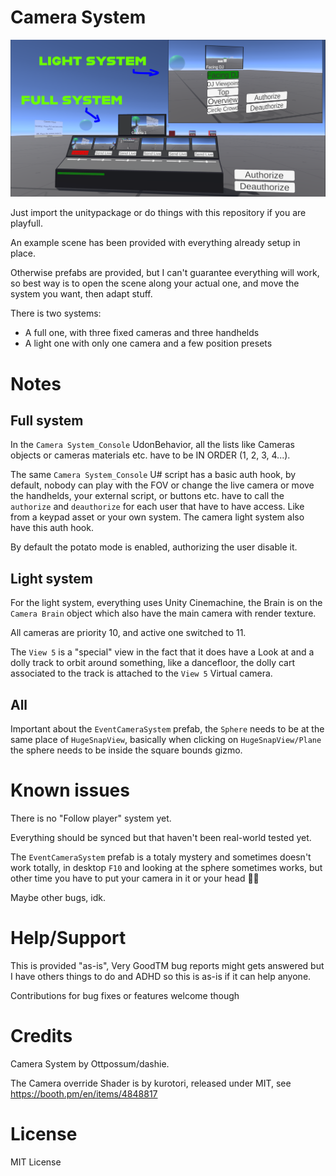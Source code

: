 # Camera System

![example](example.png)

Just import the unitypackage or do things with this repository if you are playfull.

An example scene has been provided with everything already setup in place.

Otherwise prefabs are provided, but I can't guarantee everything will work, so best way is to open the scene along your actual one, and move the system you want, then adapt stuff.

There is two systems:

- A full one, with three fixed cameras and three handhelds
- A light one with only one camera and a few position presets

# Notes

## Full system
In the `Camera System_Console` UdonBehavior, all the lists like Cameras objects or cameras materials etc. have to be IN ORDER (1, 2, 3, 4...).

The same `Camera System_Console` U# script has a basic auth hook, by default, nobody can play with the FOV or change the live camera or move the handhelds, your external script, or buttons etc. have to call the `authorize` and `deauthorize` for each user that have to have access. Like from a keypad asset or your own system.
The camera light system also have this auth hook.

By default the potato mode is enabled, authorizing the user disable it.

## Light system
For the light system, everything uses Unity Cinemachine, the Brain is on the `Camera Brain` object which also have the main camera with render texture.

All cameras are priority 10, and active one switched to 11.

The `View 5` is a "special" view in the fact that it does have a Look at and a dolly track to orbit around something, like a dancefloor, the dolly cart associated to the track is attached to the `View 5` Virtual camera.

## All
Important about the `EventCameraSystem` prefab, the `Sphere` needs to be at the same place of `HugeSnapView`, basically when clicking on `HugeSnapView/Plane` the sphere needs to be inside the square bounds gizmo.

# Known issues

There is no "Follow player" system yet.

Everything should be synced but that haven't been real-world tested yet.

The `EventCameraSystem` prefab is a totaly mystery and sometimes doesn't work totally, in desktop `F10` and looking at the sphere sometimes works, but other time you have to put your camera in it or your head 🤷‍♀️

Maybe other bugs, idk.

# Help/Support

This is provided "as-is", Very GoodTM bug reports might gets answered but I have others things to do and ADHD so this is as-is if it can help anyone.

Contributions for bug fixes or features welcome though

# Credits
Camera System by Ottpossum/dashie.

The Camera override Shader is by kurotori, released under MIT, see https://booth.pm/en/items/4848817

# License
MIT License

